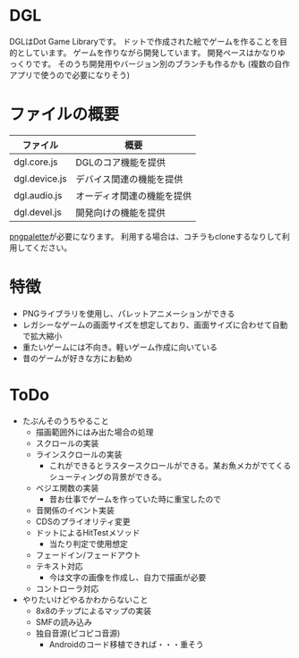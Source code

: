 # DGL
DGLはDot Game Libraryです。
ドットで作成された絵でゲームを作ることを目的としています。
ゲームを作りながら開発しています。
開発ペースはかなりゆっくりです。
そのうち開発用やバージョン別のブランチも作るかも
(複数の自作アプリで使うので必要になりそう)

# ファイルの概要

|ファイル|概要|
|--|--|
|dgl.core.js  |DGLのコア機能を提供|
|dgl.device.js|デバイス関連の機能を提供|
|dgl.audio.js |オーディオ関連の機能を提供|
|dgl.devel.js |開発向けの機能を提供|

[pngpalette](https://github.com/project-dev/pngpalette)が必要になります。
利用する場合は、コチラもcloneするなりして利用してください。

# 特徴
- PNGライブラリを使用し、パレットアニメーションができる
- レガシーなゲームの画面サイズを想定しており、画面サイズに合わせて自動で拡大縮小
- 重たいゲームには不向き。軽いゲーム作成に向いている
- 昔のゲームが好きな方にお勧め

# ToDo
- たぶんそのうちやること
  - 描画範囲外にはみ出た場合の処理
  - スクロールの実装
  - ラインスクロールの実装
    - これができるとラスタースクロールができる。某お魚メカがでてくるシューティングの背景ができる。
  - ベジエ関数の実装
    - 昔お仕事でゲームを作っていた時に重宝したので
  - 音関係のイベント実装
  - CDSのプライオリティ変更
  - ドットによるHitTestメソッド
    - 当たり判定で使用想定
  - フェードイン/フェードアウト
  - テキスト対応
    - 今は文字の画像を作成し、自力で描画が必要
  - コントローラ対応
- やりたいけどやるかわからないこと
  - 8x8のチップによるマップの実装
  - SMFの読み込み
  - 独自音源(ピコピコ音源)
    - Androidのコード移植できれば・・・重そう
